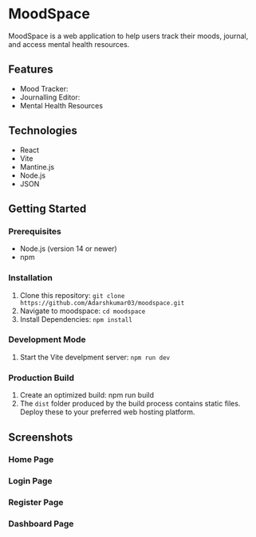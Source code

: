 # MoodSpace

MoodSpace is a web application to help users track their moods, journal, and access mental health resources.

## Features

 - Mood Tracker: 
 - Journalling Editor:
 - Mental Health Resources

## Technologies

 - React
 - Vite
 - Mantine.js
 - Node.js
 - JSON

## Getting Started

### Prerequisites

 - Node.js (version 14 or newer)
 - npm

### Installation

 1. Clone this repository: `git clone https://github.com/Adarshkumar03/moodspace.git`
 2. Navigate to moodspace: `cd moodspace`
 3. Install Dependencies: `npm install`

### Development Mode

 1. Start the Vite develpment server: `npm run dev`

### Production Build

 1. Create an optimized build: npm run build
 2.  The  `dist`  folder produced by the build process contains static files. Deploy these to your preferred web hosting platform.

## Screenshots
### Home Page 
### Login Page
### Register Page
### Dashboard Page
